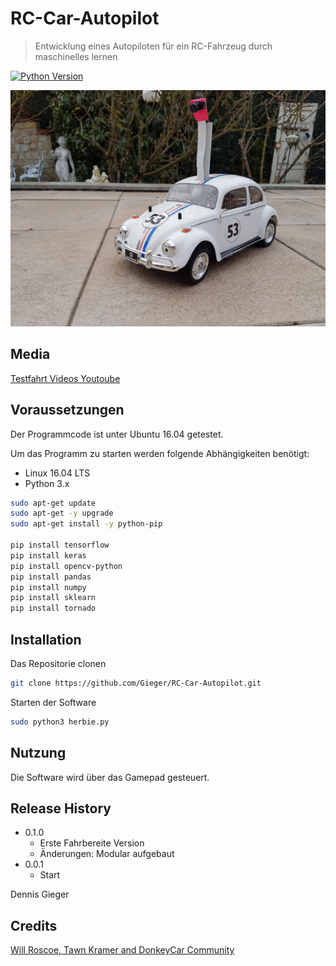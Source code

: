# RC-Car-Autopilot
> Entwicklung eines Autopiloten für ein RC-Fahrzeug durch maschinelles lernen 



[![Python Version][PY-url]][Py-image]


![](./media/herbie_v3.jpg)

## Media

[Testfahrt Videos Youtoube](https://www.youtube.com/watch?v=siHh_I1PDYw&list=PLwBhQYl8W0NpmlF5_6Iv5jGDC2RXRzTEF)

## Voraussetzungen 

Der Programmcode ist unter Ubuntu 16.04 getestet.

Um das Programm zu starten werden folgende Abhängigkeiten benötigt:

* Linux 16.04 LTS
* Python 3.x

```sh
sudo apt-get update
sudo apt-get -y upgrade
sudo apt-get install -y python-pip

pip install tensorflow
pip install keras
pip install opencv-python
pip install pandas
pip install numpy
pip install sklearn
pip install tornado
```

## Installation

Das Repositorie clonen 

```sh
git clone https://github.com/Gieger/RC-Car-Autopilot.git
```

Starten der Software

```sh
sudo python3 herbie.py
```

## Nutzung

Die Software wird über das Gamepad gesteuert.


## Release History

* 0.1.0
    * Erste Fahrbereite Version
    * Änderungen: Modular aufgebaut
* 0.0.1
    * Start


Dennis Gieger 


## Credits

[Will Roscoe, Tawn Kramer and DonkeyCar Community](http://www.donkeycar.com/)

<!-- Markdown link & img dfn's -->
[Py-image]: (https://img.shields.io/pypi/pyversions/donkeycar.svg)
[PY-url]: https://img.shields.io/badge/python-3.x-blue.svg
